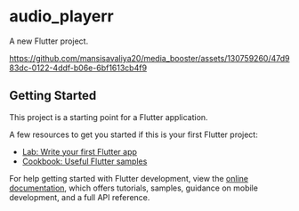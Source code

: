 # audio_playerr

A new Flutter project.


https://github.com/mansisavaliya20/media_booster/assets/130759260/47d983dc-0122-4ddf-b06e-6bf1613cb4f9


## Getting Started

This project is a starting point for a Flutter application.

A few resources to get you started if this is your first Flutter project:

- [Lab: Write your first Flutter app](https://docs.flutter.dev/get-started/codelab)
- [Cookbook: Useful Flutter samples](https://docs.flutter.dev/cookbook)

For help getting started with Flutter development, view the
[online documentation](https://docs.flutter.dev/), which offers tutorials,
samples, guidance on mobile development, and a full API reference.
